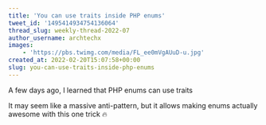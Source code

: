 ```yaml
---
title: 'You can use traits inside PHP enums'
tweet_id: '1495414934754136064'
thread_slug: weekly-thread-2022-07
author_username: archtechx
images:
    - 'https://pbs.twimg.com/media/FL_ee0mVgAUuD-u.jpg'
created_at: 2022-02-20T15:07:58+00:00
slug: you-can-use-traits-inside-php-enums
---
```

A few days ago, I learned that PHP enums can use traits

It may seem like a massive anti-pattern, but it allows making enums actually awesome with this one trick 🔥